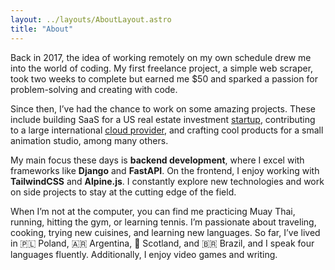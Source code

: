 ```yaml
---
layout: ../layouts/AboutLayout.astro
title: "About"
---
```


Back in 2017, the idea of working remotely on my own schedule drew me into the world of coding. My first freelance project, a simple web scraper, took two weeks to complete but earned me $50 and sparked a passion for problem-solving and creating with code.

Since then, I’ve had the chance to work on some amazing projects. These include building SaaS for a US real estate investment [startup](http://leadsherpa.com), contributing to a large international [cloud provider](http://gcore.com), and crafting cool products for a small animation studio, among many others.

My main focus these days is **backend development**, where I excel with frameworks like **Django** and **FastAPI**. On the frontend, I enjoy working with **TailwindCSS** and **Alpine.js**. I constantly explore new technologies and work on side projects to stay at the cutting edge of the field.

When I’m not at the computer, you can find me practicing Muay Thai, running, hitting the gym, or learning tennis. I’m passionate about traveling, cooking, trying new cuisines, and learning new languages. So far, I’ve lived in 🇵🇱 Poland, 🇦🇷 Argentina, 🏴󠁧󠁢󠁳󠁣󠁴󠁿 Scotland, and 🇧🇷 Brazil, and I speak four languages fluently. Additionally, I enjoy video games and writing.
